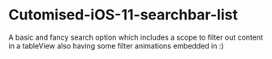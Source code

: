 # Cutomised-iOS-11-searchbar-list
A basic and fancy search option which includes a scope to filter out content in a tableView 
also having some filter animations embedded in :)
